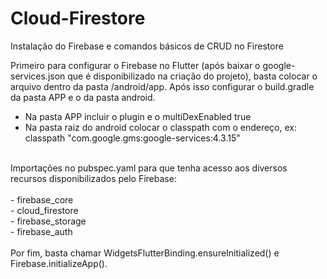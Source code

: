 # Cloud-Firestore
Instalação do Firebase e comandos básicos de CRUD no Firestore

Primeiro para configurar o Firebase no Flutter (após baixar o google-services.json que é disponibilizado na criação do projeto), basta colocar o arquivo dentro da pasta <projeto>/android/app. Após isso configurar o build.gradle da pasta APP e o da pasta android.
- Na pasta APP incluir o plugin e o multiDexEnabled true
- Na pasta raiz do android colocar o classpath com o endereço, ex: classpath "com.google.gms:google-services:4.3.15" </br>
</br>
Importações no pubspec.yaml para que tenha acesso aos diversos recursos disponibilizados pelo Firebase: </br>
</br>
- firebase_core </br>
- cloud_firestore </br>
- firebase_storage </br>
- firebase_auth </br>
</br>
Por fim, basta chamar WidgetsFlutterBinding.ensureInitialized() e Firebase.initializeApp().
